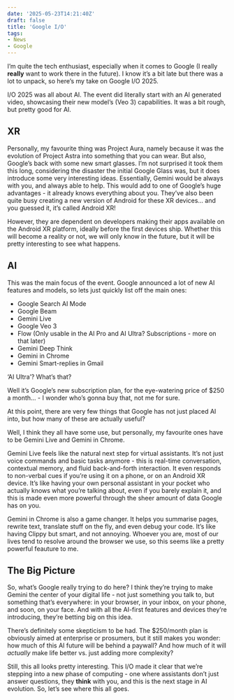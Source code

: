 ```yaml
---
date: '2025-05-23T14:21:40Z'
draft: false
title: 'Google I/O'
tags:
- News
- Google
---
```

I’m quite the tech enthusiast, especially when it comes to Google (I really **really** want to work there in the future). I know it’s a bit late but there was a lot to unpack, so here’s my take on Google I/O 2025.

I/O 2025 was all about AI. The event did literally start with an AI generated video, showcasing their new model’s (Veo 3) capabilities. It was a bit rough, but pretty good for AI. 

## XR

Personally, my favourite thing was Project Aura, namely because it was the evolution of Project Astra into something that you can wear. But also, Google’s back with some new smart glasses. I’m not surprised it took them this long, considering the disaster the initial Google Glass was, but it does introduce some very interesting ideas. Essentially, Gemini would be always with you, and always able to help. This would add to one of Google’s huge advantages - it already knows everything about you. They’ve also been quite busy creating a new version of Android for these XR devices… and you guessed it, it’s called Android XR!

However, they are dependent on developers making their apps available on the Android XR platform, ideally before the first devices ship. Whether this will become a reality or not, we will only know in the future, but it will be pretty interesting to see what happens. 

## AI

This was the main focus of the event. Google announced a lot of new AI features and models, so lets just quickly list off the main ones:

- Google Search AI Mode
- Google Beam
- Gemini Live
- Google Veo 3
- Flow (Only usable in the AI Pro and AI Ultra? Subscriptions - more on that later)
- Gemini Deep Think
- Gemini in Chrome
- Gemini Smart-replies in Gmail

‘AI Ultra’? What’s that?

Well it’s Google’s new subscription plan, for the eye-watering price of $250 a month… - I wonder who’s gonna buy that, not me for sure. 

At this point, there are very few things that Google has not just placed AI into, but how many of these are actually useful?

Well, I think they all have some use, but personally, my favourite ones have to be Gemini Live and Gemini in Chrome.

Gemini Live feels like the natural next step for virtual assistants. It’s not just voice commands and basic tasks anymore - this is real-time conversation, contextual memory, and fluid back-and-forth interaction. It even responds to non-verbal cues if you’re using it on a phone, or on an Android XR device. It’s like having your own personal assistant in your pocket who actually knows what you’re talking about, even if you barely explain it, and this is made even more powerful through the sheer amount of data Google has on you.

Gemini in Chrome is also a game changer. It helps you summarise pages, rewrite text, translate stuff on the fly, and even debug your code. It’s like having Clippy but smart, and not annoying. Whoever you are, most of our lives tend to resolve around the browser we use, so this seems like a pretty powerful feauture to me.

## The Big Picture

So, what’s Google really trying to do here? I think they’re trying to make Gemini the center of your digital life - not just something you talk to, but something that’s everywhere: in your browser, in your inbox, on your phone, and soon, on your face. And with all the AI-first features and devices they’re introducing, they’re betting big on this idea.

There’s definitely some skepticism to be had. The $250/month plan is obviously aimed at enterprise or prosumers, but it still makes you wonder: how much of this AI future will be behind a paywall? And how much of it will *actually* make life better vs. just adding more complexity?

Still, this all looks pretty interesting. This I/O made it clear that we’re stepping into a new phase of computing - one where assistants don’t just answer questions, they **think** with you, and this is the next stage in AI evolution. So, let’s see where this all goes.